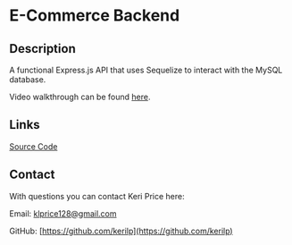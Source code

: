 # E-Commerce Backend

## Description

A functional Express.js API that uses Sequelize to interact with the MySQL database.

Video walkthrough can be found [here](https://watch.screencastify.com/v/55tmsDHcJxMRiRZ5huea).

## Links

[Source Code](https://github.com/kerilp/ecommerce-backend)

## Contact

With questions you can contact Keri Price here:

Email: [klprice128@gmail.com](mailto:klprice128@gmail.com)

GitHub: [https://github.com/kerilp](https://github.com/kerilp)